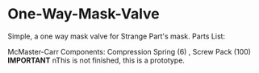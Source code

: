 # One-Way-Mask-Valve
Simple, a one way mask valve for Strange Part's mask.
Parts List:

McMaster-Carr Components: Compression Spring (6) , Screw Pack (100)
                                                  **IMPORTANT**
                                        nThis is not finished, this is a prototype.
    
